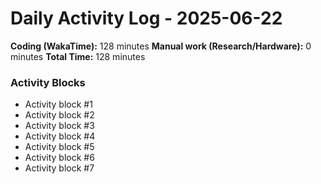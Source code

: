 # Daily Activity Log - 2025-06-22

**Coding (WakaTime):** 128 minutes
**Manual work (Research/Hardware):** 0 minutes
**Total Time:** 128 minutes

### Activity Blocks
- Activity block #1
- Activity block #2
- Activity block #3
- Activity block #4
- Activity block #5
- Activity block #6
- Activity block #7
